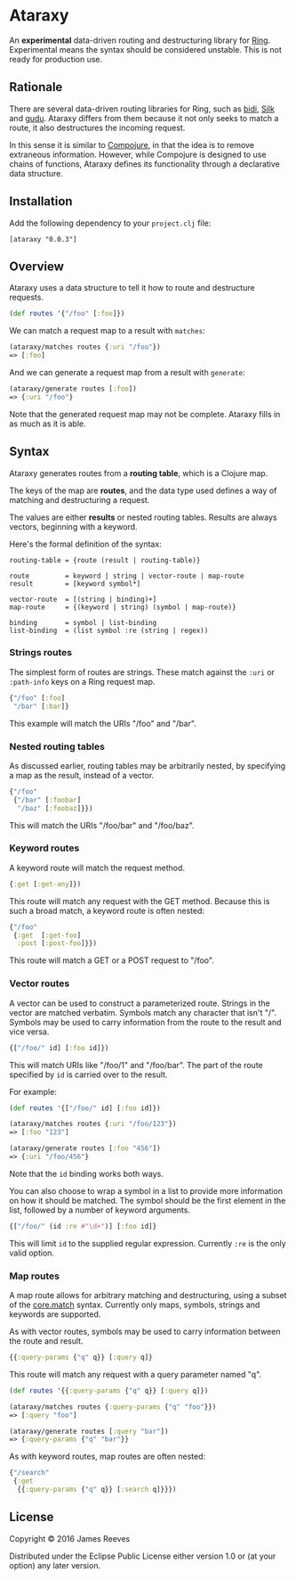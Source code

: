 # Ataraxy

An **experimental** data-driven routing and destructuring library for
[Ring][]. Experimental means the syntax should be considered unstable.
This is not ready for production use.

[ring]: https://github.com/ring-clojure/ring


## Rationale

There are several data-driven routing libraries for Ring, such as
[bidi][], [Silk][] and [gudu][]. Ataraxy differs from them because
it not only seeks to match a route, it also destructures the
incoming request.

In this sense it is similar to [Compojure][], in that the idea is to
remove extraneous information. However, while Compojure is designed to
use chains of functions, Ataraxy defines its functionality through a
declarative data structure.

[bidi]: https://github.com/juxt/bidi
[silk]: https://github.com/DomKM/silk
[gudu]: https://github.com/thatismatt/gudu
[compojure]: https://github.com/weavejester/compojure


## Installation

Add the following dependency to your `project.clj` file:

    [ataraxy "0.0.3"]


## Overview

Ataraxy uses a data structure to tell it how to route and destructure
requests.

```clojure
(def routes '{"/foo" [:foo]})
```

We can match a request map to a result with `matches`:

```clojure
(ataraxy/matches routes {:uri "/foo"})
=> [:foo]
```

And we can generate a request map from a result with `generate`:

```clojure
(ataraxy/generate routes [:foo])
=> {:uri "/foo"}
```

Note that the generated request map may not be complete. Ataraxy fills
in as much as it is able.


## Syntax

Ataraxy generates routes from a **routing table**, which is a Clojure
map.

The keys of the map are **routes**, and the data type used defines a
way of matching and destructuring a request.

The values are either **results** or nested routing tables. Results
are always vectors, beginning with a keyword.

Here's the formal definition of the syntax:

```
routing-table = {route (result | routing-table)}

route         = keyword | string | vector-route | map-route
result        = [keyword symbol*]

vector-route  = [(string | binding)+]
map-route     = {(keyword | string) (symbol | map-route)}

binding       = symbol | list-binding
list-binding  = (list symbol :re (string | regex))
```


### Strings routes

The simplest form of routes are strings. These match against the
`:uri` or `:path-info` keys on a Ring request map.

```clojure
{"/foo" [:foo]
 "/bar" [:bar]}
```

This example will match the URIs "/foo" and "/bar".


### Nested routing tables

As discussed earlier, routing tables may be arbitrarily nested, by
specifying a map as the result, instead of a vector.

```clojure
{"/foo"
 {"/bar" [:foobar]
  "/baz" [:foobaz]}})
```

This will match the URIs "/foo/bar" and "/foo/baz".


### Keyword routes

A keyword route will match the request method.

```clojure
{:get [:get-any]})
```

This route will match any request with the GET method. Because this is
such a broad match, a keyword route is often nested:

```clojure
{"/foo"
 {:get  [:get-foo]
  :post [:post-foo]}})
```

This route will match a GET or a POST request to "/foo".


### Vector routes

A vector can be used to construct a parameterized route. Strings in
the vector are matched verbatim. Symbols match any character that
isn't "/". Symbols may be used to carry information from the route to
the result and vice versa.

```clojure
{["/foo/" id] [:foo id]})
```

This will match URIs like "/foo/1" and "/foo/bar". The part of the
route specified by `id` is carried over to the result.

For example:

```clojure
(def routes '{["/foo/" id] [:foo id]})

(ataraxy/matches routes {:uri "/foo/123"})
=> [:foo "123"]

(ataraxy/generate routes [:foo "456"])
=> {:uri "/foo/456"}
```

Note that the `id` binding works both ways.

You can also choose to wrap a symbol in a list to provide more
information on how it should be matched. The symbol should be the
first element in the list, followed by a number of keyword
arguments.

```clojure
{["/foo/" (id :re #"\d+")] [:foo id]}
```

This will limit `id` to the supplied regular expression. Currently
`:re` is the only valid option.


### Map routes

A map route allows for arbitrary matching and destructuring, using a
subset of the [core.match][] syntax. Currently only maps, symbols,
strings and keywords are supported.

As with vector routes, symbols may be used to carry information
between the route and result.

[core.match]: https://github.com/clojure/core.match

```clojure
{{:query-params {"q" q}} [:query q]}
```

This route will match any request with a query parameter named "q".

```clojure
(def routes '{{:query-params {"q" q}} [:query q]})

(ataraxy/matches routes {:query-params {"q" "foo"}})
=> [:query "foo"]

(ataraxy/generate routes [:query "bar"])
=> {:query-params {"q" "bar"}}
```

As with keyword routes, map routes are often nested:

```clojure
{"/search"
 {:get
  {{:query-params {"q" q}} [:search q]}}})
```


## License

Copyright © 2016 James Reeves

Distributed under the Eclipse Public License either version 1.0 or (at
your option) any later version.
